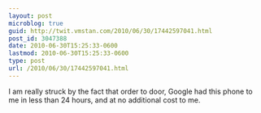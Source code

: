 ```yaml
---
layout: post
microblog: true
guid: http://twit.vmstan.com/2010/06/30/17442597041.html
post_id: 3047388
date: 2010-06-30T15:25:33-0600
lastmod: 2010-06-30T15:25:33-0600
type: post
url: /2010/06/30/17442597041.html
---
```

I am really struck by the fact that order to door, Google had this phone to me in less than 24 hours, and at no additional cost to me.
